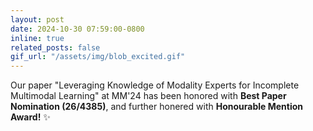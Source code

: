 ```yaml
---
layout: post
date: 2024-10-30 07:59:00-0800
inline: true
related_posts: false
gif_url: "/assets/img/blob_excited.gif"
---
```


Our paper "Leveraging Knowledge of Modality Experts for Incomplete Multimodal Learning" at MM'24 has been honored with **Best Paper  Nomination (26/4385)**, and further honered with **Honourable Mention Award!** :sparkles:
